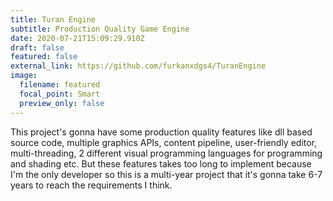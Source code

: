 ```yaml
---
title: Turan Engine
subtitle: Production Quality Game Engine
date: 2020-07-21T15:09:29.910Z
draft: false
featured: false
external_link: https://github.com/furkanxdgs4/TuranEngine
image:
  filename: featured
  focal_point: Smart
  preview_only: false
---
```

This project's gonna have some production quality features like dll based source code, multiple graphics APIs, content pipeline, user-friendly editor, multi-threading, 2 different visual programming languages for programming and shading etc. But these features takes too long to implement because I'm the only developer so this is a multi-year project that it's gonna take 6-7 years to reach the requirements I think.
